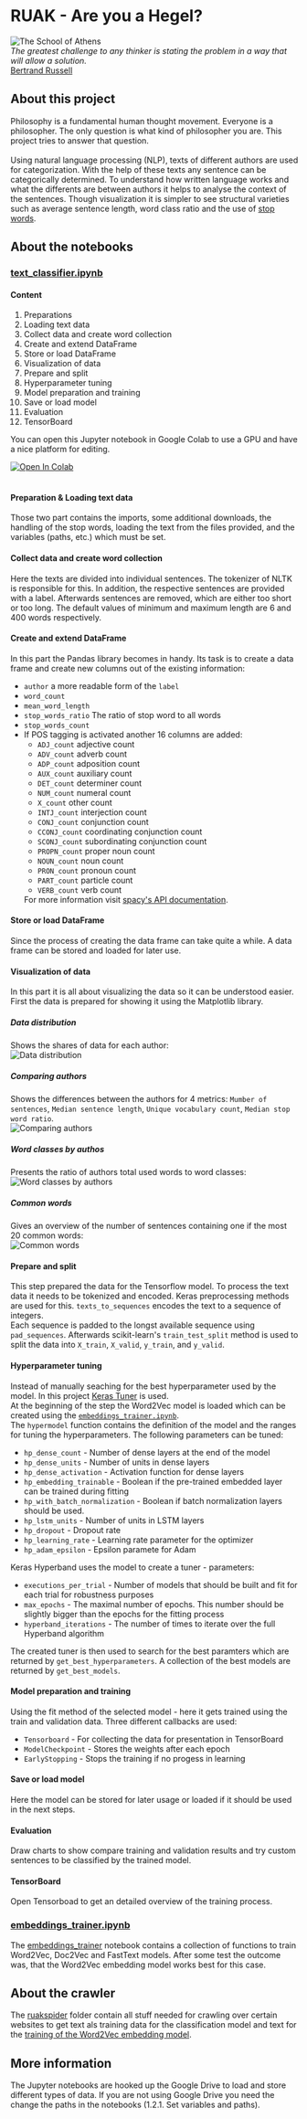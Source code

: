 <h1>RUAK - Are you a Hegel?</h1>

<img src="https://github.com/stoffy/RUAK/blob/master/images/The_School_of_Athens.jpg" alt="The School of Athens"><br>
<i>The greatest challenge to any thinker is stating the problem in a way that will allow a solution.</i><br>
<a href="https://en.wikipedia.org/wiki/Bertrand_Russell">Bertrand Russell</a>

<h2>About this project</h2>
Philosophy is a fundamental human thought movement. Everyone is a philosopher. The only question is what kind of philosopher you are. This project tries to answer that question.<br><br>
Using natural language processing (NLP), texts of different authors are used for categorization.
With the help of these texts any sentence can be categorically determined.
To understand how written language works and what the differents are between authors it helps to analyse the context of the sentences. Though visualization it is simpler to see structural varieties such as average sentence length, word class ratio and the use of <a href="https://en.wikipedia.org/wiki/Stop_word">stop words</a>.

<h2>About the notebooks</h2>
<h3><u>text_classifier.ipynb</u></h3>
<h4>Content</h4>
<ol>
	<li>Preparations</li>
	<li>Loading text data</li>
	<li>Collect data and create word collection</li>
	<li>Create and extend DataFrame</li>
	<li>Store or load DataFrame</li>
	<li>Visualization of data</li>
	<li>Prepare and split</li>
	<li>Hyperparameter tuning</li>
	<li>Model preparation and training</li>
	<li>Save or load model</li>
	<li>Evaluation</li>
	<li>TensorBoard</li>
</ol>

You can open this Jupyter notebook in Google Colab to use a GPU and have a nice platform for editing.

<a href="https://colab.research.google.com/github/stoffy/RUAK-text-classifier/blob/master/notebooks/text_classifier.ipynb">
  <img src="https://colab.research.google.com/assets/colab-badge.svg" alt="Open In Colab"/>
</a><br><br>

<h4>Preparation & Loading text data</h4>
Those two part contains the imports, some additional downloads, the handling of the stop words, loading the text from the files provided, and the variables (paths, etc.) which must be set.
 

<h4>Collect data and create word collection</h4>
Here the texts are divided into individual sentences. The tokenizer of NLTK is responsible for this. In addition, the respective sentences are provided with a label. Afterwards sentences are removed, which are either too short or too long. The default values of minimum and maximum length are 6 and 400 words respectively.

<h4>Create and extend DataFrame</h4>
In this part the Pandas library becomes in handy. Its task is to create a data frame and create new columns out of the existing information:
<ul>
	<li><code>author</code> a more readable form of the <code>label</code></li>
	<li><code>word_count</code></li>
	<li><code>mean_word_length</code></li>
	<li><code>stop_words_ratio</code> The ratio of stop word to all words</li>
	<li><code>stop_words_count</code></li>
	<li>If POS tagging is activated another 16 columns are added:
		<ul>
		<li><code>ADJ_count</code> adjective count</li>
		<li><code>ADV_count</code> adverb count</li>
		<li><code>ADP_count</code> adposition count</li>
		<li><code>AUX_count</code> auxiliary count</li>
		<li><code>DET_count</code> determiner count</li>
		<li><code>NUM_count</code> numeral count</li>
		<li><code>X_count</code> other count</li>
		<li><code>INTJ_count</code> interjection count</li>
		<li><code>CONJ_count</code> conjunction count</li>
		<li><code>CCONJ_count</code> coordinating conjunction count</li>
		<li><code>SCONJ_count</code> subordinating conjunction count</li>
		<li><code>PROPN_count</code> proper noun count</li>
		<li><code>NOUN_count</code> noun count</li>
		<li><code>PRON_count</code> pronoun count</li>
		<li><code>PART_count</code> particle count</li>
		<li><code>VERB_count</code> verb count</li>
		</ul>
	For more information visit <a href="https://spacy.io/api/annotation">spacy's API documentation</a>.
	</li>
</ul> 

<h4>Store or load DataFrame</h4>
Since the process of creating the data frame can take quite a while. A data frame can be stored and loaded for later use.

<h4>Visualization of data</h4>
In this part it is all about visualizing the data so it can be understood easier. First the data is prepared for showing it using the Matplotlib library.
<br>

<h5><b>Data distribution</b></h5> 
Shows the shares of data for each author:<br>
<img src="https://github.com/stoffy/RUAK-text-classifier/blob/master/images/data_distribution.png" alt="Data distribution">

<h5><b>Comparing authors</b></h5> 
Shows the differences between the authors for 4 metrics: <code>Mumber of sentences</code>, <code>Median sentence length</code>, <code>Unique vocabulary count</code>, <code>Median stop word ratio</code>.<br>
<img src="https://github.com/stoffy/RUAK-text-classifier/blob/master/images/comparing_authors.png" alt="Comparing authors">

<h5><b>Word classes by authos</b></h5>
Presents the ratio of authors total used words to word classes:<br>
<img src="https://github.com/stoffy/RUAK-text-classifier/blob/master/images/word_classes_by_author.png" alt="Word classes by authors">

<h5><b>Common words</b></h5>
Gives an overview of the number of sentences containing one if the most 20 common words:<br>
<img src="https://github.com/stoffy/RUAK-text-classifier/blob/master/images/common_words.png" alt="Common words">


<h4>Prepare and split</h4>
This step prepared the data for the Tensorflow model. To process the text data it needs to be tokenized and encoded. Keras preprocessing methods are used for this. <code>texts_to_sequences</code> encodes the text to a sequence of integers.<br>Each sequence is padded to the longst available sequence using <code>pad_sequences</code>. Afterwards scikit-learn's <code>train_test_split</code> method is used to split the data into <code>X_train</code>, <code>X_valid</code>, <code>y_train</code>, and <code>y_valid</code>.

<h4>Hyperparameter tuning</h4>
Instead of manually seaching for the best hyperparameter used by the model. In this project <a href="https://github.com/keras-team/keras-tuner">Keras Tuner</a> is used.<br>At the beginning of the step the Word2Vec model is loaded which can be created using the <a href="https://github.com/stoffy/RUAK-text-classifier/blob/master/notebooks/embeddings_trainer.ipynb"><code>embeddings_trainer.ipynb</code></a>.<br> The <code>hypermodel</code> function contains the definition of the model and the ranges for tuning the hyperparameters. The following parameters can be tuned:
<ul>
<li><code>hp_dense_count</code> - Number of dense layers at the end of the model</li>
<li><code>hp_dense_units</code> - Number of units in dense layers</li>
<li><code>hp_dense_activation</code> - Activation function for dense layers</li>
<li><code>hp_embedding_trainable</code> - Boolean if the pre-trained embedded layer can be trained during fitting</li>
<li><code>hp_with_batch_normalization</code> - Boolean if batch normalization layers should be used.</li>
<li><code>hp_lstm_units</code> - Number of units in LSTM layers</li>
<li><code>hp_dropout</code> - Dropout rate</li>
<li><code>hp_learning_rate</code> - Learning rate parameter for the optimizer</li>
<li><code>hp_adam_epsilon</code> - Epsilon paramete for Adam</li>
</ul> 
Keras Hyperband uses the model to create a tuner - parameters:
<ul>
<li><code>executions_per_trial</code> - Number of models that should be built and fit for each trial for robustness purposes</li>
<li><code>max_epochs</code> - The maximal number of epochs. This number should be slightly bigger than the epochs for the fitting process</li>
<li><code>hyperband_iterations</code> - The number of times to iterate over the full Hyperband algorithm</li>
</ul>
The created tuner is then used to search for the best paramters which are returned by <code>get_best_hyperparameters</code>. A collection of the best models are returned by <code>get_best_models</code>.

<h4>Model preparation and training</h4>
Using the fit method of the selected model - here it gets trained using the train and validation data. Three different callbacks are used: 
<ul>
<li><code>Tensorboard</code> - For collecting the data for presentation in TensorBoard</li>
<li><code>ModelCheckpoint</code> - Stores the weights after each epoch</li>
<li><code>EarlyStopping</code> - Stops the training if no progess in learning</li>
</ul>

<h4>Save or load model</h4>
Here the model can be stored for later usage or loaded if it should be used in the next steps.

<h4>Evaluation</h4>
Draw charts to show compare training and validation results and try custom sentences to be classified by the trained model.

<h4>TensorBoard</h4>
Open Tensorboad to get an detailed overview of the training process.
<br>

<h3><u>embeddings_trainer.ipynb</u></h3>
The <a href="https://github.com/stoffy/RUAK/blob/master/notebooks/embeddings_trainer.ipynb">embeddings_trainer</a> notebook contains a collection of functions to train Word2Vec, Doc2Vec and FastText models. After some test the outcome was, that the Word2Vec embedding model works best for this case.

<h2>About the crawler</h2> 
The <a href="https://github.com/stoffy/RUAK/tree/master/ruakspider"> ruakspider</a> folder contain all stuff needed for crawling over certain websites to get text als training data for the classification model and text for the <a href="https://github.com/stoffy/RUAK/blob/master/notebooks/embeddings_trainer.ipynb">training of the Word2Vec embedding model</a>.

<h2>More information</h2> 
The Jupyter notebooks are hooked up the Google Drive to load and store different types of data. If you are not using Google Drive you need the change the paths in the notebooks (1.2.1. Set variables and paths).